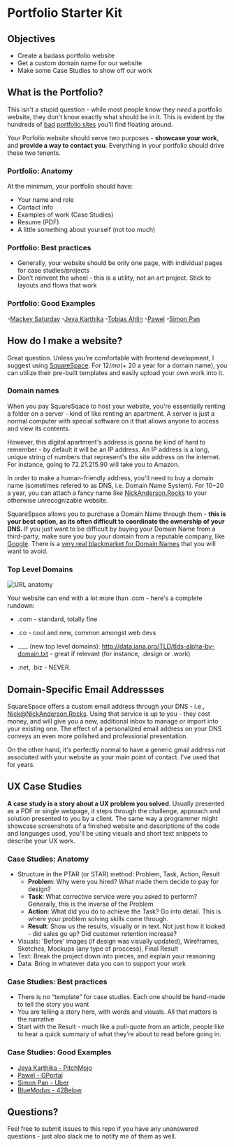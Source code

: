 # Portfolio Starter Kit

## Objectives

- Create a badass portfolio website
- Get a custom domain name for our website
- Make some Case Studies to show off our work

## What is the Portfolio?

This isn't a stupid question - while most people know they _need_ a portfolio website, they don't know exactly what should be in it. This is evident by the hundreds of [bad](http://eighty-twenty.net/) [portfolio sites](http://theworstportfolioever.com/) you'll find floating around.

Your Porfolio website should serve two purposes - **showcase your work**, and **provide a way to contact you**. Everything in your portfolio should drive these two tenents.

### Portfolio: Anatomy

At the minimum, your portfolio should have:
- Your name and role
- Contact info
- Examples of work (Case Studies)
- Resume (PDF)
- A little something about yourself (not too much)

### Portfolio: Best practices
- Generally, your website should be only one page, with individual pages for case studies/projects
- Don’t reinvent the wheel - this is a utility, not an art project. Stick to layouts and flows that work

### Portfolio: Good Examples
-[Mackey Saturday](https://mackeysaturday.com/)
-[Jeya Karthika](http://jeya.io/)
-[Tobias Ahlin](http://tobiasahlin.com/)
-[Pawel](http://www.projectscope.eu/)
-[Simon Pan](http://simonpan.com/)

## How do I make a website?

Great question. Unless you're comfortable with frontend development, I suggest using [SquareSpace](squarespace.com). For $12/mo (+ ~$20 a year for a domain name), you can utilize their pre-built templates and easily upload your own work into it.

### Domain names

When you pay SquareSqace to host your website, you're essentially renting a folder on a server - kind of like renting an apartment. A server is just a normal computer with special software on it that allows anyone to access and view its contents. 

However, this digital apartment's address is gonna be kind of hard to remember - by default it will be an IP address. An IP address is a long, unique string of numbers that represent's the site address on the internet. For instance, going to 72.21.215.90 will take you to Amazon.

In order to make a human-friendly address, you'll need to buy a domain name (sometimes refered to as DNS, i.e. Domain Name System). For $10-$20 a year, you can attach a fancy name like [NickAnderson.Rocks](http://NickAnderson.Rocks) to your otherwise unrecognizable website. 

SquareSpace allows you to purchase a Domain Name through them - **this is your best option, as its often difficult to coordinate the ownership of your DNS.** If you just want to be difficult by buying your Domain Name from a third-party, make sure you buy your domain from a reputable company, like [Google](https://domains.google/#/). There is a [very real blackmarket for Domain Names](https://gimletmedia.com/episode/7-this-website-is-for-sale/) that you will want to avoid.

### Top Level Domains

![URL anatomy](http://eloquence.co.nz/wp-content/uploads/2013/07/URL-anatomy.jpg)

Your website can end with a lot more than .com - here's a complete rundown:

- .com - standard, totally fine

- .co - cool and new, common amongst web devs

- .___ (new top level domains): http://data.iana.org/TLD/tlds-alpha-by-domain.txt - great if relevant (for instance, .design or .work)

- .net, .biz - NEVER.

## Domain-Specific Email Addressses

SquareSpace offers a custom email address through your DNS - i.e., Nick@NickAnderson.Rocks. Using that service is up to you - they cost money, and will give you a new, additional inbox to manage or import into your existing one. The effect of a personalized email address on your DNS conveys an even more polished and professional presentation. 

On the other hand, it's perfectly normal to have a generic gmail address not associated with your website as your main point of contact. I've used that for years.

## UX Case Studies

**A case study is a story about a UX problem you solved**. Usually presented as a PDF or single webpage, it steps through the challenge, approach and solution presented to you by a client. The same way a programmer might showcase screenshots of a finished website and descriptions of the code and languages used, you'll be using visuals and short text snippets to describe your UX work.

### Case Studies: Anatomy

- Structure in the PTAR (or STAR) method: Problem, Task, Action, Result
	- **Problem**: Why were you hired? What made them decide to pay for design?
	- **Task**: What corrective service were you asked to perform? Generally, this is the inverse of the Problem
	- **Action**: What did you do to achieve the Task? Go into detail. This is where your problem solving skills come through.
	- **Result**: Show us the results, visually or in text. Not just how it looked - did sales go up? Did customer retention increase?
- Visuals: 'Before' images (if design was visually updated), Wireframes, Sketches, Mockups (any type of proccess), Final Result
- Text: Break the project down into pieces, and explain your reasoning
- Data: Bring in whatever data you can to support your work

### Case Studies: Best practices

- There is no “template” for case studies. Each one should be hand-made to tell the story you want
- You are telling a story here, with words and visuals. All that matters is the narrative
- Start with the Result - much like a pull-quote from an article, people like to hear a quick summary of what they’re about to read before going in.

### Case Studies: Good Examples

- [Jeya Karthika - PitchMojo](http://jeya.io/)
- [Pawel - GPortal](http://www.projectscope.eu/gportal-case-study)
- [Simon Pan - Uber](http://simonpan.com/work/uber/)
- [BlueModus - 42Below](https://www.bluemodus.com/work/case-studies/42below)

## Questions?

Feel free to submit issues to this repo if you have any unanswered questions - just also slack me to notify me of them as well.




